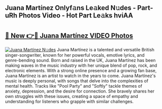 ## Juana Martínez Onlyf𝚊ns Le𝚊ked N𝚞des - Part-uRh Photos Video - Hot Part Le𝚊ks hviAA

# <h2><a href="http://ab1811.deff.icu/?id=Juana+Mart%c3%adnez">🔗 New 👉🔴 Juana Martínez VIDEO Photos</a></h2>

[![Juana Martínez N𝚞des](https://i.imgur.com/rIISA9y.gif)](http://ab1811.deff.icu/?id=Juana+Mart%c3%adnez)
Juana Martínez is a talented and versatile British singer-songwriter, known for her powerful vocals, emotive lyrics, and genre-bending sound. Born and raised in the UK, Juana Martínez has been making waves in the music industry with her unique blend of pop, rock, and electronic elements. With a strong online presence and a growing fan base, Juana Martínez is an artist to watch in the years to come. Juana Martínez's music is deeply personal, with songs that delve into the complexities of mental health. Tracks like "Pool Party" and "Softly" tackle themes of anxiety, depression, and the desire for connection. She bravely shares her own struggles with these issues, creating a space of empathy and understanding for listeners who grapple with similar challenges.
